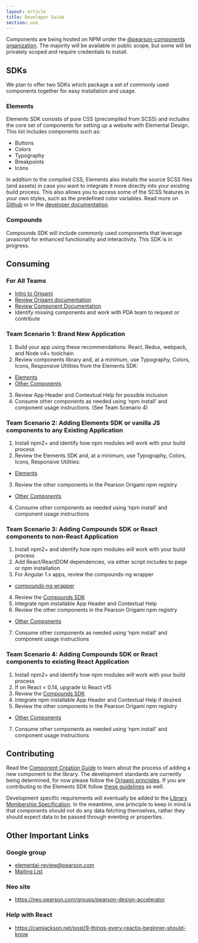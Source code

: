 ```yaml
---
layout: article
title: Developer Guide
section: use
---
```


Components are being hosted on NPM under the [@pearson-components organization][npm-org]. The majority will be available
in public scope, but some will be privately scoped and require credentials to install.

## SDKs

We plan to offer two SDKs which package a set of commonly used components together for easy installation and usage.

### Elements
Elements SDK consists of pure CSS (precompiled from SCSS) and includes the core set of components for setting up a 
website with Elemental Design. This list includes components such as:

- Buttons
- Colors
- Typography
- Breakpoints
- Icons

In addition to the compiled CSS, Elements also installs the source SCSS files (and assets) in case you want to integrate
 it more directly into your existing build process. This also allows you to access some of the SCSS features in your own
styles, such as the predefined color variables. Read more on [Github][ghub] or in the [developer documentation][ddocs].

### Compounds
Compounds SDK will include commonly used components that leverage javascript for enhanced functionality and interactivity.
 This SDK is in progress.

[elements]: https://www.npmjs.com/package/pearson-elements
[npm-org]: https://www.npmjs.com/~pearson-ux
[ddocs]: https://pearson-elements-v0.surge.sh/getting-started/
[ghub]: https://github.com/pearson-higher-ed/elements/

## Consuming

### For All Teams

- [Intro to Origami][o-intro]
- [Review Origami documentation][o-docs]
- [Review Component Documentation][ddocs]
- Identify missing components and work with PDA team to request or contribute

### Team Scenario 1: Brand New Application

1. Build your app using these recommendations: React, Redux, webpack, and Node v4+ toolchain
2. Review components library and, at a minimum, use Typography, Colors, Icons, Responsive Utilities from the Elements SDK:
- [Elements][elementsSDK]
- [Other Components][otherComps]
3. Review App Header and Contextual Help for possible inclusion
4. Consume other components as needed using ‘npm install’ and component usage instructions. (See Team Scenario 4)

### Team Scenario 2: Adding Elements SDK or vanilla JS components to any Existing Application

1. Install npm2+ and identify how npm modules will work with your build process
2. Review the Elements SDK and, at a minimum, use Typography, Colors, Icons, Responsive Utilities:
- [Elements][elementsSDK]
3. Review the other components in the Pearson Origami npm registry
- [Other Components][otherComps]
4. Consume other components as needed using ‘npm install’ and component usage instructions

### Team Scenario 3: Adding Compounds SDK or React components to non-React Application
1. Install npm2+ and identify how npm modules will work with your build process
2. Add React/ReactDOM dependencies, via either script includes to page or npm installation
3. For Angular 1.x apps, review the compounds-ng wrapper
- [compounds-ng wrapper][compoundsNG]
4. Review the [Compounds SDK][compoundsSDK]
5. Integrate npm installable App Header and Contextual Help
6. Review the other components in the Pearson Origami npm registry
- [Other Components][otherComps]
7. Consume other components as needed using ‘npm install’ and component usage instructions

### Team Scenario 4: Adding Compounds SDK or React components to existing React Application
1. Install npm2+ and identify how npm modules will work with your build process
2. If on React < 0.14, upgrade to React v15
4. Review the [Compounds SDK][compoundsSDK]
5. Integrate npm installable App Header and Contextual Help if desired
6. Review the other components in the Pearson Origami npm registry
- [Other Components][otherComps]
7. Consume other components as needed using ‘npm install’ and component usage instructions


[o-intro]: https://docs.google.com/presentation/d/1Jco66Dk7p0b7z0uJ7SvuUqgtiyaeSCtR4JpFLUX4fSk/edit#slide=id.g11de0b299f_0_0
[o-docs]: http://pearson-higher-ed.github.io/design/
[elementsSDK]: https://www.npmjs.com/package/pearson-elements
[compoundsSDK]: https://www.npmjs.com/package/pearson-compounds
[otherComps]: https://www.npmjs.com/org/pearson-components
[compoundsNG]: https://github.com/Pearson-Higher-Ed/compounds-ng

## Contributing
Read the [Component Creation Guide][creation] to learn about the process of adding a new component to the library. The 
development standards are currently being determined, for now please follow the [Origami principles][oprinciples]. If you
 are contributing to the Elements SDK follow [these guidelines][eprinciples] as well.

Development specific requirements will eventually be added to the [Library Membership Specification][spec]. In the meantime,
 one principle to keep in mind is that components should not do any data fetching themselves, rather they should expect 
 data to be passed through eventing or properties.

[creation]: {{site.baseurl}}/component-creation-guide
[spec]: {{site.baseurl}}/membership-spec
[oprinciples]: https://origami.pearsoned.com/docs/overview/principles/
[eprinciples]: https://github.com/Pearson-Higher-Ed/elements/blob/v0/CONTRIBUTING.md

## Other Important Links

### Google group

- elemental-review@pearson.com
- [Mailing List]( https://www.google.com/url?q=https://groups.google.com/a/pearson.com/forum/%23!forum/elemental-discuss/categories&sa=D&ust=1460738399085000&usg=AFQjCNEQCQnqV3tDRhWur-_GA1I826wCdQ)

### Neo site

- <https://neo.pearson.com/groups/pearson-design-accelerator>

### Help with React
- <https://camjackson.net/post/9-things-every-reactjs-beginner-should-know>
